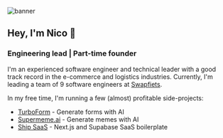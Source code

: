 ![banner](https://github.com/user-attachments/assets/60f8c5a9-9da7-43ab-96f9-53ce229432ea)

## Hey, I'm Nico 👋

### Engineering lead | Part-time founder

I'm an experienced software engineer and technical leader with a good track record in the e-commerce and logistics industries. Currently, I'm leading a team of 9 software engineers at [Swapfiets](https://swapfiets.nl/en-NL).

In my free time, I'm running a few (almost) profitable side-projects:

- [TurboForm](https://turboform.ai) - Generate forms with AI
- [Supermeme.ai](https://supermeme.ai) - Generate memes with AI
- [Ship SaaS](http://shipsaas.com) - Next.js and Supabase SaaS boilerplate
